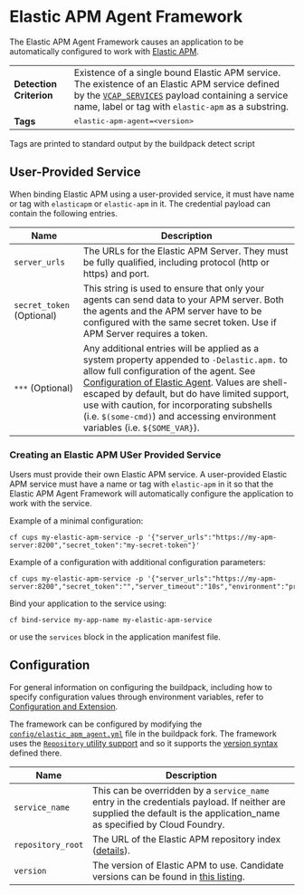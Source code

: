# Elastic APM Agent Framework

The Elastic APM Agent Framework causes an application to be automatically configured to work with [Elastic APM][].

<table>
  <tr>
    <td><strong>Detection Criterion</strong></td>
    <td>Existence of a single bound Elastic APM service. The existence of an Elastic APM service defined by the <a href="http://docs.cloudfoundry.org/devguide/deploy-apps/environment-variable.html#VCAP-SERVICES"><code>VCAP_SERVICES</code></a> payload containing a service name, label or tag with <code>elastic-apm</code> as a substring.
  </tr>
  <tr>
    <td><strong>Tags</strong></td>
    <td><tt>elastic-apm-agent=&lt;version&gt;</tt></td>
  </tr>
</table>
Tags are printed to standard output by the buildpack detect script

## User-Provided Service
When binding Elastic APM using a user-provided service, it must have name or tag with `elasticapm` or `elastic-apm` in it. The credential payload can contain the following entries.

| Name | Description
| ---- | -----------
| `server_urls` | The URLs for the Elastic APM Server. They must be fully qualified, including protocol (http or https) and port.
| `secret_token` (Optional)| This string is used to ensure that only your agents can send data to your APM server. Both the agents and the APM server have to be configured with the same secret token. Use if APM Server requires a token.
| `***`	(Optional) | Any additional entries will be applied as a system property appended to `-Delastic.apm.` to allow full configuration of the agent. See [Configuration of Elastic Agent][]. Values are shell-escaped by default, but do have limited support, use with caution, for incorporating subshells (i.e. `$(some-cmd)`) and accessing environment variables (i.e. `${SOME_VAR}`).


### Creating an Elastic APM USer Provided Service
Users must provide their own Elastic APM service. A user-provided Elastic APM service must have a name or tag with `elastic-apm` in it so that the Elastic APM Agent Framework will automatically configure the application to work with the service.

Example of a minimal configuration:

```
cf cups my-elastic-apm-service -p '{"server_urls":"https://my-apm-server:8200","secret_token":"my-secret-token"}'
```

Example of a configuration with additional configuration parameters:

```
cf cups my-elastic-apm-service -p '{"server_urls":"https://my-apm-server:8200","secret_token":"","server_timeout":"10s","environment":"production"}'
```

Bind your application to the service using:

`cf bind-service my-app-name my-elastic-apm-service`

or use the `services` block in the application manifest file.


## Configuration
For general information on configuring the buildpack, including how to specify configuration values through environment variables, refer to [Configuration and Extension][].

The framework can be configured by modifying the [`config/elastic_apm_agent.yml`][] file in the buildpack fork.  The framework uses the [`Repository` utility support][repositories] and so it supports the [version syntax][] defined there.

| Name | Description
| ---- | -----------
| `service_name` | This can be overridden by a `service_name` entry in the credentials payload. If neither are supplied the default is the application_name as specified by Cloud Foundry.
| `repository_root` | The URL of the Elastic APM repository index ([details][repositories]).
| `version` | The version of Elastic APM to use. Candidate versions can be found in [this listing][].


[Configuration and Extension]: ../README.md#configuration-and-extension
[`config/elastic_apm_agent.yml`]: ../config/elastic_apm_agent.yml
[Elastic APM]: https://www.elastic.co/guide/en/apm/agent/java/current/index.html
[repositories]: extending-repositories.md
[this listing]: https://raw.githubusercontent.com/elastic/apm-agent-java/master/cloudfoundry/index.yml
[version syntax]: extending-repositories.md#version-syntax-and-ordering
[Configuration of Elastic Agent]: https://www.elastic.co/guide/en/apm/agent/java/current/configuration.html
